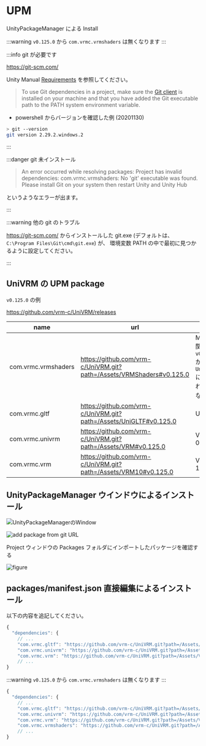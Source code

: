 # UPM

UnityPackageManager による Install

:::warning `v0.125.0` から `com.vrmc.vrmshaders` は無くなります
:::

:::info git が必要です

https://git-scm.com/

Unity Manual [Requirements](https://docs.unity3d.com/Manual/upm-git.html#req) を参照してください。

> To use Git dependencies in a project,
> make sure the [Git client](https://git-scm.com/)
> is installed on your machine and that you have added the Git executable path
> to the PATH system environment variable.

- powershell からバージョンを確認した例 (20201130)

```sh
> git --version
git version 2.29.2.windows.2
```

:::

:::danger git 未インストール

> An error occurred while resolving packages:
> Project has invalid dependencies:
> com.vrmc.vrmshaders: No 'git' executable was found.
> Please install Git on your system then restart Unity and Unity Hub

というようなエラーが出ます。

:::

:::warning 他の git のトラブル

https://git-scm.com/ からインストールした
git.exe (デフォルトは、 `C:\Program Files\Git\cmd\git.exe`) が、
環境変数 PATH の中で最初に見つかるように設定してください。

:::

## UniVRM の UPM package

`v0.125.0` の例

https://github.com/vrm-c/UniVRM/releases

| name                | url                                                                  | note                                                             |
| ------------------- | -------------------------------------------------------------------- | ---------------------------------------------------------------- |
| com.vrmc.vrmshaders | https://github.com/vrm-c/UniVRM.git?path=/Assets/VRMShaders#v0.125.0 | Material関連。`v0.125.0` から `UniGLTF` に統合されて無くなります |
| com.vrmc.gltf       | https://github.com/vrm-c/UniVRM.git?path=/Assets/UniGLTF#v0.125.0    | UniGLTF                                                          |
| com.vrmc.univrm     | https://github.com/vrm-c/UniVRM.git?path=/Assets/VRM#v0.125.0        | VRM-0.x                                                          |
| com.vrmc.vrm        | https://github.com/vrm-c/UniVRM.git?path=/Assets/VRM10#v0.125.0      | VRM-1.0                                                          |

## UnityPackageManager ウインドウによるインストール

![UnityPackageManagerのWindow](/images/vrm10/menu_packagemanager.jpg)

![add package from git URL](/images/vrm10/from_git.jpg)

Project ウィンドウの Packages フォルダにインポートしたパッケージを確認する

![figure](/images/vrm/upm_package.jpg)

## packages/manifest.json 直接編集によるインストール

以下の内容を追記してください。

```js title="v0.125.0 の例"
{
  "dependencies": {
    // ...
    "com.vrmc.gltf": "https://github.com/vrm-c/UniVRM.git?path=/Assets/UniGLTF#v0.125.0",
    "com.vrmc.univrm": "https://github.com/vrm-c/UniVRM.git?path=/Assets/VRM#v0.125.0",
    "com.vrmc.vrm": "https://github.com/vrm-c/UniVRM.git?path=/Assets/VRM10#v0.125.0",
    // ...
}
```

:::warning `v0.125.0` から `com.vrmc.vrmshaders` は無くなります
:::

```js title="v0.119.0 の例"
{
  "dependencies": {
    // ...
    "com.vrmc.gltf": "https://github.com/vrm-c/UniVRM.git?path=/Assets/UniGLTF#v0.119.0",
    "com.vrmc.univrm": "https://github.com/vrm-c/UniVRM.git?path=/Assets/VRM#v0.119.0",
    "com.vrmc.vrm": "https://github.com/vrm-c/UniVRM.git?path=/Assets/VRM10#v0.119.0",
    "com.vrmc.vrmshaders": "https://github.com/vrm-c/UniVRM.git?path=/Assets/VRMShaders#v0.119.0",
    // ...
}
```
